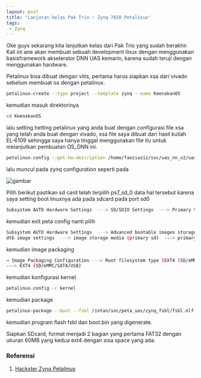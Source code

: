 ```yaml
---
layout: post
title: "Lanjutan kelas Pak Trio : Zynq-7020 Petalinux"
tags:
 - Zynq
---
```

Oke guys sekarang kita lanjutkan kelas dari Pak Trio yang sudah berakhir.
Kali ini ane akan membuat sebuah development linux dengan menggunakan 
basisframework akselerator DNN UAS kemarin, karena sudah teruji dengan 
menggunakan hardware. 

Petalinux bisa dibuat dengan vitis, pertama harus siapkan xsa dari vivado 
sebelum membuat os dengan petalinux.
```bash
petalinux-create --type project --template zynq --name KeenakanOS
```
kemudian masuk direktorinya
```bash
cd KeenakanOS
```
lalu setting hetting petalinux yang anda buat dengan configurasi file xsa
yang telah anda buat dengan vivado, xsa file saya dibuat dari hasil
kuliah EL-6109 sehingga saya hanya tinggal menggunakan file itu untuk
melanjutkan pembuatan OS_DNN ini.
```bash
petalinux-config --get-hw-description /home/faoziaziz/soc/uas_nn_v2/uasganteng.xsa
```
lalu muncul pada zynq configuration seperti pada 

![gambar](/image/zynq_conf.png)

Pilih berikut pastikan sd card telah terpilih ps7_sd_0 data hal tersebut karena
saya setting boot linuxnya ada pada sdcard pada port sd0
```bash
Subsystem AUTO Hardware Settings  ---> SD/SDIO Settings  ---> Primary SD/SDIO (ps7_sd_0)
```
kemudian exit peta config nanti pilih 
```bash
Subsystem AUTO Hardware Settings  ---> Advanced bootable images storage Settings  ---> 
dtb image settings  ---> image storage media (primary sd)  ---> primary sd
```
kemudian image packaging 
```bash
→ Image Packaging Configuration ---> Root filesystem type (EXT4 (SD/eMMC/SATA/USB))  
---> EXT4 (SD/eMMC/SATA/USB)
```
kemudian konfigurasi kernel
```bash
petalinux-config -c kernel
```
kemudian package 
```bash
petalinux-package --boot --fsbl /intan/soc/peta_uas/zynq_fsbl/fsbl.elf --fpga /home/faoziaziz/soc/uas_nn_v2/uas_nn_v2.runs/impl_1/design_1_wrapper.bit --u-boot
```
kemudian program flash fsbl dan boot.bin yang digenerate. 

Siapkan SDcard, format menjadi 2 bagian yang pertama FAT32 dengan ukuran 60MB yang kedua ext4 
dengan sisa space yang ada.






### Referensi

1. [Hackster Zynq Petalinux](https://www.hackster.io/news/an-fpga-take-on-the-raspberry-pi-petalinux-on-the-zynqberry-67dd421d25aa?fbclid=IwAR1l1ZmnCwhxk3aGbeGyPZGBNChTaLKoGMYXj52ur3QeTc3I8IaV4ZRwI6g)
